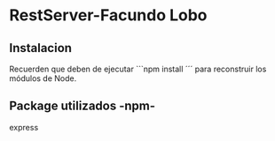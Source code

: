 # RestServer-Facundo Lobo

## Instalacion

Recuerden que deben de ejecutar ```npm install ´´´ para reconstruir los módulos de Node.

## Package utilizados -npm-

express



